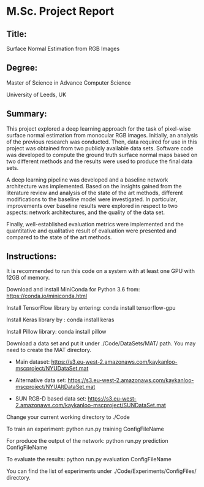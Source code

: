 # M.Sc. Project Report
## Title: 
Surface Normal Estimation from RGB Images
## Degree: 
Master of Science in Advance Computer Science

University of Leeds, UK
## Summary:
This project explored a deep learning approach for the task of pixel-wise surface normal estimation from monocular RGB images. Initially, an analysis of the previous research was conducted. Then, data required for use in this project was obtained from two publicly available data sets. Software code was developed to compute the ground truth surface normal maps based on two
different methods and the results were used to produce the final data sets.

A deep learning pipeline was developed and a baseline network architecture was implemented. Based on the insights gained from the literature review and analysis of the state of the art methods, different modifications to the baseline model were investigated. In particular, improvements over baseline results were explored in respect to two aspects: network architectures, and the quality of the data set.

Finally, well-established evaluation metrics were implemented and the quantitative and qualitative result of evaluation were presented and compared to the state of the art methods.

## Instructions:
It is recommended to run this code on a system with at least one GPU with 12GB of memory. 

Download and install MiniConda for Python 3.6 from: https://conda.io/miniconda.html 

Install TensorFlow library by entering: conda install tensorflow-gpu

Install Keras library by : conda install keras

Install Pillow library: conda install pillow

Download a data set and put it under ./Code/DataSets/MAT/ path. You may need to create the MAT directory. 

* Main dataset: https://s3.eu-west-2.amazonaws.com/kaykanloo-mscproject/NYUDataSet.mat

* Alternative data set: https://s3.eu-west-2.amazonaws.com/kaykanloo-mscproject/NYUAltDataSet.mat

* SUN RGB-D based data set: https://s3.eu-west-2.amazonaws.com/kaykanloo-mscproject/SUNDataSet.mat

Change your current working directory to ./Code

To train an experiment: python run.py training ConfigFileName

For produce the output of the network: python run.py prediction ConfigFileName

To evaluate the results: python run.py evaluation ConfigFileName

You can find the list of experiments under ./Code/Experiments/ConfigFiles/ directory.   

